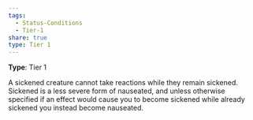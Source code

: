 ```yaml
---
tags:
  - Status-Conditions
  - Tier-1
share: true
type: Tier 1
---
```

**Type**: Tier 1

A sickened creature cannot take reactions while they remain sickened. Sickened is a less severe form of nauseated, and unless otherwise specified if an effect would cause you to become sickened while already sickened you instead become nauseated.